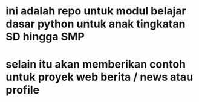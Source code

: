 # ini adalah repo untuk modul belajar dasar python untuk anak tingkatan SD hingga SMP
# selain itu akan memberikan contoh untuk proyek web berita / news atau profile
